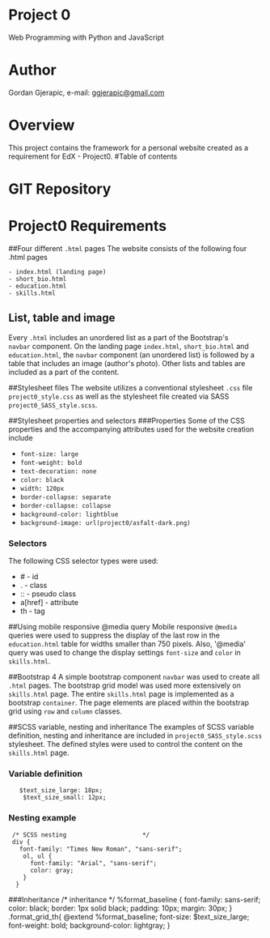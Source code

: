 # Project 0
Web Programming with Python and JavaScript

# Author
Gordan Gjerapic, e-mail: ggjerapic@gmail.com
# Overview
This project contains the framework for a personal 
website created as a requirement for EdX - Project0. 
#Table of contents

# GIT Repository
    
# Project0 Requirements
##Four different `.html` pages
The website consists of the following four .html pages

    - index.html (landing page)
    - short_bio.html
    - education.html
    - skills.html

## List, table and image
Every `.html` includes an unordered list as a part of the Bootstrap's  
`navbar` component. On the landing page `index.html`, `short_bio.html` and `education.html`, the `navbar` component (an unordered list)
is followed by a table that includes an image (author's photo).
Other lists and tables are included as a part of the content.

##Stylesheet files
The website utilizes a conventional stylesheet `.css` file `project0_style.css`
as well as the stylesheet file created via SASS `project0_SASS_style.scss`.

##Stylesheet properties and selectors
###Properties
Some of the CSS properties and the accompanying attributes used for the website creation include
-  `font-size: large`
-  `font-weight: bold`
-  `text-decoration: none`
-  `color: black`
-  `width: 120px`
-  `border-collapse: separate`
-   `border-collapse: collapse`
-  `background-color: lightblue`
-  `background-image: url(project0/asfalt-dark.png)`
### Selectors
The following CSS selector types were used:
- \#  - id 
- .   - class
- ::  - pseudo class 
- a[href] - attribute
- th - tag

##Using mobile responsive @media query
Mobile responsive `@media` queries were used to suppress the display 
of the last row in the `education.html` table for widths smaller than 750 pixels.
Also, '@media' query was used to change the display settings `font-size` and `color` 
in `skills.html`.

##Bootstrap 4
A simple bootstrap component `navbar` was used to create all `.html` pages.
The bootstrap grid model was used more extensively on `skills.html` page.
The entire `skills.html` page is implemented as a bootstrap `container`.
The page elements are placed within the bootstrap grid using `row` and `column` 
 classes.
 
 ##SCSS variable, nesting and inheritance
 The examples of SCSS variable definition, nesting and inheritance are included in 
 `project0_SASS_style.scss` stylesheet.  The defined styles were used to control the content on the `skills.html` page.
 
 ### Variable definition 
       $text_size_large: 18px;
        $text_size_small: 12px;
 ### Nesting example
     /* SCSS nesting                     */
     div {
       font-family: "Times New Roman", "sans-serif";
        ol, ul {
          font-family: "Arial", "sans-serif";
          color: gray;
        }
      }
 ###Inheritance
     /* inheritance */
    %format_baseline {
        font-family: sans-serif;
        color: black;
        border: 1px solid black;
        padding: 10px;
        margin: 30px;
    }
    .format_grid_th{
      @extend %format_baseline;
      font-size: $text_size_large;
      font-weight: bold;
      background-color: lightgray;
    }
    